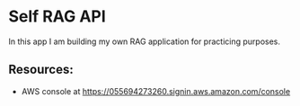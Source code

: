 # Self RAG API

In this app I am building my own RAG application for practicing purposes.

## Resources:

- AWS console at https://055694273260.signin.aws.amazon.com/console
